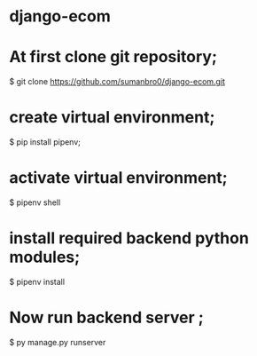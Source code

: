 # django-ecom
# At first clone git repository;
$ git clone https://github.com/sumanbro0/django-ecom.git 
# create virtual environment; 
$ pip install pipenv;

# activate virtual environment;
$ pipenv shell

# install required backend python modules; 
$ pipenv install

# Now run backend server ;
$ py manage.py runserver

